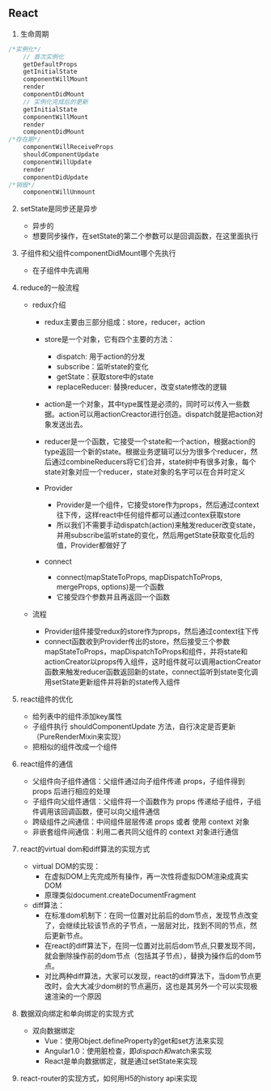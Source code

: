 ## React
1. 生命周期
```js
/*实例化*/
    // 首次实例化
    getDefaultProps
    getInitialState
    componentWillMount
    render
    componentDidMount
    // 实例化完成后的更新
    getInitialState
    componentWillMount
    render
    componentDidMount
/*存在期*/
    componentWillReceiveProps
    shouldComponentUpdate
    componentWillUpdate
    render
    componentDidUpdate
/*销毁*/
    componentWillUnmount
```

2. setState是同步还是异步
    - 异步的
    - 想要同步操作，在setState的第二个参数可以是回调函数，在这里面执行

3. 子组件和父组件componentDidMount哪个先执行
    - 在子组件中先调用

4. reduce的一般流程
    - redux介绍
        - redux主要由三部分组成：store，reducer，action
        - store是一个对象，它有四个主要的方法：
            - dispatch: 用于action的分发
            - subscribe：监听state的变化
            - getState：获取store中的state
            - replaceReducer: 替换reducer，改变state修改的逻辑
        - action是一个对象，其中type属性是必须的，同时可以传入一些数据。action可以用actionCreactor进行创造。dispatch就是把action对象发送出去。
        - reducer是一个函数，它接受一个state和一个action，根据action的type返回一个新的state。根据业务逻辑可以分为很多个reducer，然后通过combineReducers将它们合并，state树中有很多对象，每个state对象对应一个reducer，state对象的名字可以在合并时定义

        - Provider
            - Provider是一个组件，它接受store作为props，然后通过context往下传，这样react中任何组件都可以通过contex获取store
            - 所以我们不需要手动dispatch(action)来触发reducer改变state，并用subscribe监听state的变化，然后用getState获取变化后的值，Provider都做好了
        - connect
            - connect(mapStateToProps, mapDispatchToProps, mergeProps, options)是一个函数
            - 它接受四个参数并且再返回一个函数

    - 流程
        - Provider组件接受redux的store作为props，然后通过context往下传
        - connect函数收到Provider传出的store，然后接受三个参数mapStateToProps，mapDispatchToProps和组件，并将state和actionCreator以props传入组件，这时组件就可以调用actionCreator函数来触发reducer函数返回新的state，connect监听到state变化调用setState更新组件并将新的state传入组件


5. react组件的优化
    - 给列表中的组件添加key属性
    - 子组件执行 shouldComponentUpdate 方法，自行决定是否更新（PureRenderMixin来实现）
    - 把相似的组件改成一个组件

6. react组件的通信
    - 父组件向子组件通信：父组件通过向子组件传递 props，子组件得到 props 后进行相应的处理
    - 子组件向父组件通信：父组件将一个函数作为 props 传递给子组件，子组件调用该回调函数，便可以向父组件通信
    - 跨级组件之间通信：中间组件层层传递 props 或者 使用 context 对象
    - 非嵌套组件间通信：利用二者共同父组件的 context 对象进行通信

7. react的virtual dom和diff算法的实现方式
    - virtual DOM的实现：
        - 在虚拟DOM上先完成所有操作，再一次性将虚拟DOM渲染成真实DOM
        - 原理类似document.createDocumentFragment
    - diff算法：
        - 在标准dom机制下：在同一位置对比前后的dom节点，发现节点改变了，会继续比较该节点的子节点，一层层对比，找到不同的节点，然后更新节点。
        - 在react的diff算法下，在同一位置对比前后dom节点,只要发现不同，就会删除操作前的dom节点（包括其子节点），替换为操作后的dom节点。
        - 对比两种diff算法，大家可以发现，react的diff算法下，当dom节点更改时，会大大减少dom树的节点遍历，这也是其另外一个可以实现极速渲染的一个原因

8. 数据双向绑定和单向绑定的实现方式
    - 双向数据绑定
        - Vue：使用Object.defineProperty的get和set方法来实现
        - Angular1.0：使用脏检查，即$dispach和$watch来实现
        - React是单向数据绑定，就是通过setState来实现

9. react-router的实现方式，如何用H5的history api来实现